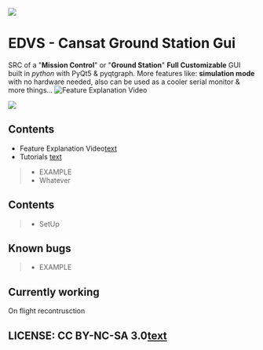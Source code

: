 ![](https://i.imgur.com/rLJG0se.png)

# EDVS - Cansat Ground Station Gui

SRC of a "**Mission Control**" or "**Ground Station**" **Full Customizable** GUI built in *python* with PyQt5 & pyqtgraph. More features like: **simulation mode** with no hardware needed, also can be used as a cooler serial monitor & more things...
![Feature Explanation Video](https://www.youtube.com/@lowgod9010)

![](https://media3.giphy.com/media/v1.Y2lkPTc5MGI3NjExOGJiYzQ3NGFjMWI0MmE5ZjEzMjRjYjM5MTI2YTI3YTY4N2Q1YmU4OSZjdD1n/vXACYcx3Jrt4kkuptc/giphy.gif)

## Contents
* Feature Explanation Video[text](https://www.youtube.com/@lowgod9010)
* Tutorials [text](https://www.youtube.com/@lowgod9010)

> * EXAMPLE
> * Whatever

## Contents
> * SetUp

## Known bugs
> * EXAMPLE


## Currently working
On flight recontrusction

## LICENSE: CC BY-NC-SA 3.0[text](https://www.youtube.com/@lowgod9010)
